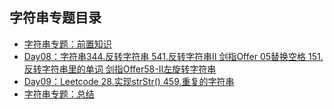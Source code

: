 ## 字符串专题目录

- [字符串专题：前置知识](/string/字符串专题前置知识.md)
- [Day08：字符串344.反转字符串  541.反转字符串Ⅱ  剑指Offer 05替换空格  151.反转字符串里的单词  剑指Offer58-Ⅱ左旋转字符串](/string/Day08.md)
- [Day09：Leetcode  28.实现strStr()  459.重复的字符串](/string/Day09.md)
- [字符串专题：总结](/string/字符串专题总结.md)

